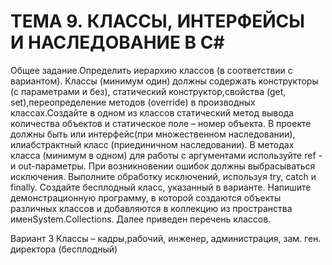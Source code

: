 # ТЕМА 9. КЛАССЫ, ИНТЕРФЕЙСЫ   И НАСЛЕДОВАНИЕ В С#

Общее задание.Определить иерархию классов (в соответствии с вариантом). Классы (минимум один) должны содержать конструкторы (с параметрами и без), статический конструктор,свойства (get, set),переопределение методов (override) в производных классах.Создайте в одном из классов статический метод вывода количества объектов и статическое поле – номер объекта. В проекте должны быть или интерфейс(при множественном наследовании), илиабстрактный класс (приединичном наследовании). В методах класса (минимум в одном) для работы с аргументами используйте ref - и out-параметры. При возникновении ошибок должны выбрасываться исключения. Выполните обработку исключений, используя try, catch и finally. Создайте бесплодный класс, указанный в варианте.
Напишите демонстрационную программу, в которой создаются объекты различных классов и добавляются в коллекцию из пространства именSystem.Collections. Далее приведен перечень классов. 

Вариант 3 Классы – кадры,рабочий, инженер, администрация, зам. ген. директора (бесплодный) 

